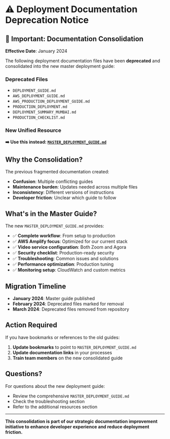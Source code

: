 # ⚠️ Deployment Documentation Deprecation Notice

## 📢 Important: Documentation Consolidation

**Effective Date**: January 2024

The following deployment documentation files have been **deprecated** and consolidated into the new master deployment guide:

### Deprecated Files
- `DEPLOYMENT_GUIDE.md`
- `AWS_DEPLOYMENT_GUIDE.md`
- `AWS_PRODUCTION_DEPLOYMENT_GUIDE.md`
- `PRODUCTION_DEPLOYMENT.md`
- `DEPLOYMENT_SUMMARY_MUMBAI.md`
- `PRODUCTION_CHECKLIST.md`

### New Unified Resource
**➡️ Use this instead: [`MASTER_DEPLOYMENT_GUIDE.md`](./MASTER_DEPLOYMENT_GUIDE.md)**

## Why the Consolidation?

The previous fragmented documentation created:
- **Confusion**: Multiple conflicting guides
- **Maintenance burden**: Updates needed across multiple files
- **Inconsistency**: Different versions of instructions
- **Developer friction**: Unclear which guide to follow

## What's in the Master Guide?

The new `MASTER_DEPLOYMENT_GUIDE.md` provides:
- ✅ **Complete workflow**: From setup to production
- ✅ **AWS Amplify focus**: Optimized for our current stack
- ✅ **Video service configuration**: Both Zoom and Agora
- ✅ **Security checklist**: Production-ready security
- ✅ **Troubleshooting**: Common issues and solutions
- ✅ **Performance optimization**: Production tuning
- ✅ **Monitoring setup**: CloudWatch and custom metrics

## Migration Timeline

- **January 2024**: Master guide published
- **February 2024**: Deprecated files marked for removal
- **March 2024**: Deprecated files removed from repository

## Action Required

If you have bookmarks or references to the old guides:
1. **Update bookmarks** to point to `MASTER_DEPLOYMENT_GUIDE.md`
2. **Update documentation links** in your processes
3. **Train team members** on the new consolidated guide

## Questions?

For questions about the new deployment guide:
- Review the comprehensive `MASTER_DEPLOYMENT_GUIDE.md`
- Check the troubleshooting section
- Refer to the additional resources section

---

**This consolidation is part of our strategic documentation improvement initiative to enhance developer experience and reduce deployment friction.**